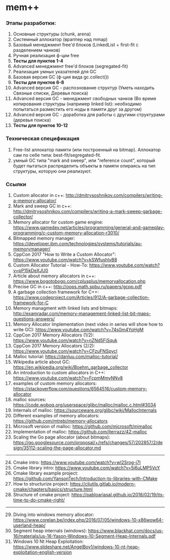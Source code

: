 # mem++

### Этапы разработки:
1. Основные структуры (chunk, arena)
2. Системный аллокатор (враппер над mmap)
3. Базовый менеджмент free'd блоков (LinkedList + first-fit с разделением чанков) 
4. Ручная реализация ф-ции free
5. __Тесты для пунктов 1-4__
6. Advanced менеджмент free'd блоков (segregated-fit)
7. Реализация умных указателей для GC
8. Базовая версия GC (ф-ция вида gc.collect())
9. __Тесты для пунктов 6-8__
10. Advanced версия GC - распознование структур (Уметь находить Связные списки, Деревья поиска)
11. Advanced версия GC - менеджмент свободных чанков (Во время копирования структуры (например linked list): необходимо попытаться разместить его ноды в памяти друг за другом)
12. Advanced версия GC - доработка для работы с другими структурами (деревья поиска)
13. __Тесты для пунктов 10-12__

### Техническая спецификация
1. Free-list аллокатор памяти (или построенный на bitmap). Аллокатор сам по себе типа: best-fit/segregated-fit.
2. умный GC типа "mark and sweep", или "reference count", который будет пытаться распределить объекты в памяти опираясь на тип структуры, которую они реализуют.

### Ссылки
1. Custom allocator in c++: http://dmitrysoshnikov.com/compilers/writing-a-memory-allocator/
2. Mark and sweep GC in c++: http://dmitrysoshnikov.com/compilers/writing-a-mark-sweep-garbage-collector/
3. Memory allocator for custom game engine: https://www.gamedev.net/articles/programming/general-and-gameplay-programming/c-custom-memory-allocation-r3010/
4. Bitmapped memory manager: https://developer.ibm.com/technologies/systems/tutorials/au-memorymanager/
5. CppCon 2017 "How to Write a Custom Allocator": https://www.youtube.com/watch?v=kSWfushlvB8
6. Custom Allocator Tutorial - How-To: https://www.youtube.com/watch?v=pP15kDeXJU0
7. Article about memory allocators in c++: https://www.bogotobogo.com/cplusplus/memoryallocation.php
8. Precise GC in c++: http://oops.math.spbu.ru/papers/gcpp.pdf
9. A garbage collection framework for C++: https://www.codeproject.com/Articles/912/A-garbage-collection-framework-for-C
10. Memory managment with linked lists and bitmaps: http://examradar.com/memory-management-linked-list-bit-maps-questions-answers/
11. Memory Allocator Implementation (next video in series will show how to write GC): https://www.youtube.com/watch?v=74s0m4YoHgM
12. CppCon 2017 Memory Allocators (1/2): https://www.youtube.com/watch?v=nZNd5FjSquk
13. CppCon 2017 Memory Allocators (2/2): https://www.youtube.com/watch?v=CFzuFNSpycI
14. Malloc tutorial: https://danluu.com/malloc-tutorial/
15. Wikipedia article about GC: https://en.wikipedia.org/wiki/Boehm_garbage_collector
16. An introduction to custom allocators in C++: https://www.youtube.com/watch?v=FcpmMmyNNv8
17. examples of custom memory allocators: https://stackoverflow.com/questions/6564516/custom-memory-allocator
18. malloc sources: https://code.woboq.org/userspace/glibc/malloc/malloc.c.html#3034
19. Internals of malloc: https://sourceware.org/glibc/wiki/MallocInternals
20. Different examples of memory allocators: https://github.com/mtrebi/memory-allocators
21. Microsoft version of malloc: https://github.com/microsoft/mimalloc
22. Implementation of malloc: https://github.com/jterrazz/42-malloc
23. Scaling the Go page allocator (about bitmaps): https://go.googlesource.com/proposal/+/refs/changes/57/202857/2/design/35112-scaling-the-page-allocator.md
---
24. Cmake intro: https://www.youtube.com/watch?v=wl2Srog-j7I
25. Cmake library intro: https://www.youtube.com/watch?v=5i6uLMP5VcY
26. Cmake library example project: https://github.com/YansonTech/Introduction-to-libraries-with-CMake
27. How to structurize project: https://cliutils.gitlab.io/modern-cmake/chapters/basics/structure.html
28. Structure of cmake project: https://pabloariasal.github.io/2018/02/19/its-time-to-do-cmake-right/
-----
29. Diving into windows memory allocator: https://www.corelan.be/index.php/2016/07/05/windows-10-x86wow64-userland-heap/
30. Segment heap internals (windows): https://www.blackhat.com/docs/us-16/materials/us-16-Yason-Windows-10-Segment-Heap-Internals.pdf
31. Windows 10 Nt Heap Exploitation: https://www.slideshare.net/AngelBoy1/windows-10-nt-heap-exploitation-english-version